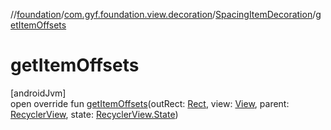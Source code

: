 //[foundation](../../../index.md)/[com.gyf.foundation.view.decoration](../index.md)/[SpacingItemDecoration](index.md)/[getItemOffsets](get-item-offsets.md)

# getItemOffsets

[androidJvm]\
open override fun [getItemOffsets](get-item-offsets.md)(outRect: [Rect](https://developer.android.com/reference/kotlin/android/graphics/Rect.html), view: [View](https://developer.android.com/reference/kotlin/android/view/View.html), parent: [RecyclerView](https://developer.android.com/reference/kotlin/androidx/recyclerview/widget/RecyclerView.html), state: [RecyclerView.State](https://developer.android.com/reference/kotlin/androidx/recyclerview/widget/RecyclerView.State.html))